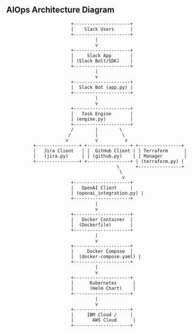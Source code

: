 ## AIOps Architecture Diagram

                            +---------------------+
                            |    Slack Users      |
                            +---------------------+
                                     |
                                     v
                            +---------------------+
                            |     Slack App       |
                            | (Slack Bolt/SDK)    |
                            +---------------------+
                                     |
                                     v
                            +---------------------+
                            |  Slack Bot (app.py) |
                            +---------------------+
                                     |
                                     v
                            +---------------------+
                            |   Task Engine       |
                            | (engine.py)         |
                            +---------------------+
                            /        |        \
                           /         |         \
                          v          v          v
              +----------------+ +----------------+ +----------------+
              |   Jira Client   | |  GitHub Client | | Terraform      |
              |   (jira.py)     | | (github.py)    | | Manager        |
              +----------------+ +----------------+ | (terraform.py) |
                                             \      +----------------+
                                              \
                                               v
                            +---------------------+
                            |   OpenAI Client     |
                            | (openai_integration.py) |
                            +---------------------+
                                     |
                                     v
                            +---------------------+
                            |   Docker Container  |
                            |  (Dockerfile)       |
                            +---------------------+
                                     |
                                     v
                            +---------------------+
                            |     Docker Compose  |
                            |  (docker-compose.yaml) |
                            +---------------------+
                                     |
                                     v
                            +---------------------+
                            |      Kubernetes      |
                            |      (Helm Chart)    |
                            +---------------------+
                                     |
                                     v
                            +---------------------+
                            |     IBM Cloud /     |
                            |       AWS Cloud      |
                            +---------------------+
